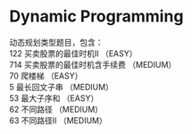 # Dynamic Programming
动态规划类型题目，包含：  
122 买卖股票的最佳时机II （EASY）  
714 买卖股票的最佳时机含手续费 （MEDIUM）  
70 爬楼梯 （EASY）  
5 最长回文子串 （MEDIUM）  
53 最大子序和 （EASY）  
62 不同路径 （MEDIUM）  
63 不同路径II （MEDIUM）


